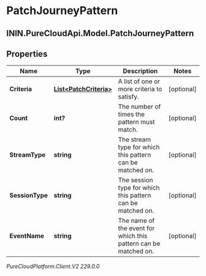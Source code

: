 # PatchJourneyPattern

## ININ.PureCloudApi.Model.PatchJourneyPattern

## Properties

|Name | Type | Description | Notes|
|------------ | ------------- | ------------- | -------------|
| **Criteria** | [**List&lt;PatchCriteria&gt;**](PatchCriteria) | A list of one or more criteria to satisfy. | [optional] |
| **Count** | **int?** | The number of times the pattern must match. | [optional] |
| **StreamType** | **string** | The stream type for which this pattern can be matched on. | [optional] |
| **SessionType** | **string** | The session type for which this pattern can be matched on. | [optional] |
| **EventName** | **string** | The name of the event for which this pattern can be matched on. | [optional] |



_PureCloudPlatform.Client.V2 229.0.0_
